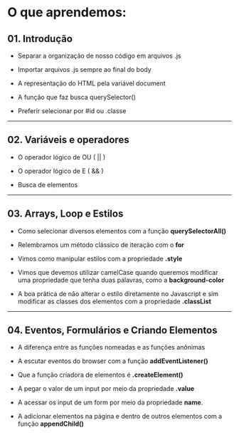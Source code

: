 # O que aprendemos:

## 01. Introdução

- Separar a organização de nosso código em arquivos .js

- Importar arquivos .js sempre ao final do body

- A representação do HTML pela variável document

- A função que faz busca querySelector()

- Preferir selecionar por #id ou .classe

- - -

## 02. Variáveis e operadores

- O operador lógico de OU ( || )

- O operador lógico de E ( && )

- Busca de elementos

- - -

## 03. Arrays, Loop e Estilos

- Como selecionar diversos elementos com a função **querySelectorAll()**

- Relembramos um método clássico de iteração com o **for**

- Vimos como manipular estilos com a propriedade **.style**

- Vimos que devemos utilizar camelCase quando queremos modificar uma propriedade que tenha duas palavras, como a **background-color**

- A boa prática de não alterar o estilo diretamente no Javascript e sim modificar as classes dos elementos com a propriedade **.classList**

- - -

## 04. Eventos, Formulários e Criando Elementos

- A diferença entre as funções nomeadas e as funções anônimas

- A escutar eventos do browser com a função **addEventListener()**

- Que a função criadora de elementos é **.createElement()**

- A pegar o valor de um input por meio da propriedade **.value**

- A acessar os input de um form por meio da propriedade **name**.

- A adicionar elementos na página e dentro de outros elementos com a função **appendChild()**
